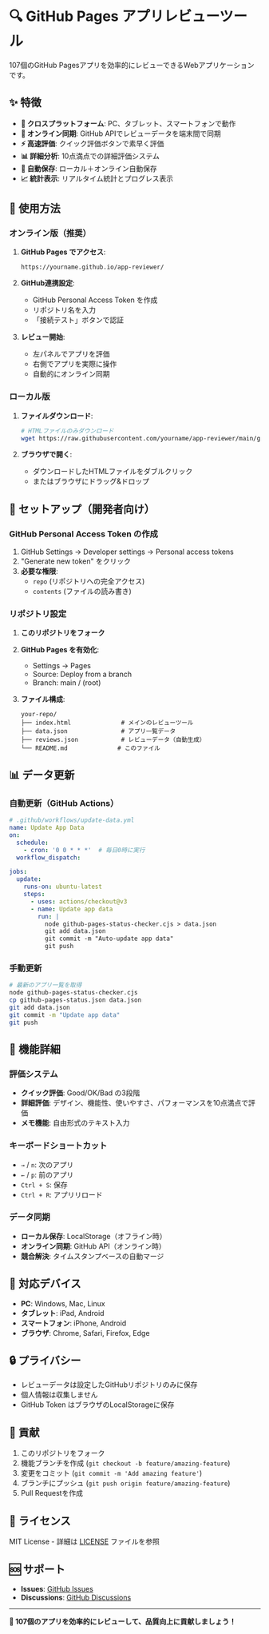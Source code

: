 # 🔍 GitHub Pages アプリレビューツール

107個のGitHub Pagesアプリを効率的にレビューできるWebアプリケーションです。

## ✨ 特徴

- **📱 クロスプラットフォーム**: PC、タブレット、スマートフォンで動作
- **🔄 オンライン同期**: GitHub APIでレビューデータを端末間で同期
- **⚡ 高速評価**: クイック評価ボタンで素早く評価
- **📊 詳細分析**: 10点満点での詳細評価システム
- **💾 自動保存**: ローカル＋オンライン自動保存
- **📈 統計表示**: リアルタイム統計とプログレス表示

## 🚀 使用方法

### オンライン版（推奨）

1. **GitHub Pages でアクセス**:
   ```
   https://yourname.github.io/app-reviewer/
   ```

2. **GitHub連携設定**:
   - GitHub Personal Access Token を作成
   - リポジトリ名を入力
   - 「接続テスト」ボタンで認証

3. **レビュー開始**:
   - 左パネルでアプリを評価
   - 右側でアプリを実際に操作
   - 自動的にオンライン同期

### ローカル版

1. **ファイルダウンロード**:
   ```bash
   # HTMLファイルのみダウンロード
   wget https://raw.githubusercontent.com/yourname/app-reviewer/main/github-app-reviewer.html
   ```

2. **ブラウザで開く**:
   - ダウンロードしたHTMLファイルをダブルクリック
   - またはブラウザにドラッグ&ドロップ

## 🔧 セットアップ（開発者向け）

### GitHub Personal Access Token の作成

1. GitHub Settings → Developer settings → Personal access tokens
2. "Generate new token" をクリック
3. **必要な権限**:
   - `repo` (リポジトリへの完全アクセス)
   - `contents` (ファイルの読み書き)

### リポジトリ設定

1. **このリポジトリをフォーク**
2. **GitHub Pages を有効化**:
   - Settings → Pages
   - Source: Deploy from a branch
   - Branch: main / (root)

3. **ファイル構成**:
   ```
   your-repo/
   ├── index.html              # メインのレビューツール
   ├── data.json               # アプリ一覧データ
   ├── reviews.json            # レビューデータ（自動生成）
   └── README.md              # このファイル
   ```

## 📊 データ更新

### 自動更新（GitHub Actions）

```yaml
# .github/workflows/update-data.yml
name: Update App Data
on:
  schedule:
    - cron: '0 0 * * *'  # 毎日0時に実行
  workflow_dispatch:

jobs:
  update:
    runs-on: ubuntu-latest
    steps:
      - uses: actions/checkout@v3
      - name: Update app data
        run: |
          node github-pages-status-checker.cjs > data.json
          git add data.json
          git commit -m "Auto-update app data"
          git push
```

### 手動更新

```bash
# 最新のアプリ一覧を取得
node github-pages-status-checker.cjs
cp github-pages-status.json data.json
git add data.json
git commit -m "Update app data"
git push
```

## 🎯 機能詳細

### 評価システム

- **クイック評価**: Good/OK/Bad の3段階
- **詳細評価**: デザイン、機能性、使いやすさ、パフォーマンスを10点満点で評価
- **メモ機能**: 自由形式のテキスト入力

### キーボードショートカット

- `→` / `n`: 次のアプリ
- `←` / `p`: 前のアプリ  
- `Ctrl + S`: 保存
- `Ctrl + R`: アプリリロード

### データ同期

- **ローカル保存**: LocalStorage（オフライン時）
- **オンライン同期**: GitHub API（オンライン時）
- **競合解決**: タイムスタンプベースの自動マージ

## 📱 対応デバイス

- **PC**: Windows, Mac, Linux
- **タブレット**: iPad, Android
- **スマートフォン**: iPhone, Android
- **ブラウザ**: Chrome, Safari, Firefox, Edge

## 🔒 プライバシー

- レビューデータは設定したGitHubリポジトリのみに保存
- 個人情報は収集しません
- GitHub Token はブラウザのLocalStorageに保存

## 🤝 貢献

1. このリポジトリをフォーク
2. 機能ブランチを作成 (`git checkout -b feature/amazing-feature`)
3. 変更をコミット (`git commit -m 'Add amazing feature'`)
4. ブランチにプッシュ (`git push origin feature/amazing-feature`)
5. Pull Requestを作成

## 📄 ライセンス

MIT License - 詳細は [LICENSE](LICENSE) ファイルを参照

## 🆘 サポート

- **Issues**: [GitHub Issues](https://github.com/yourname/app-reviewer/issues)
- **Discussions**: [GitHub Discussions](https://github.com/yourname/app-reviewer/discussions)

---

**🎉 107個のアプリを効率的にレビューして、品質向上に貢献しましょう！**